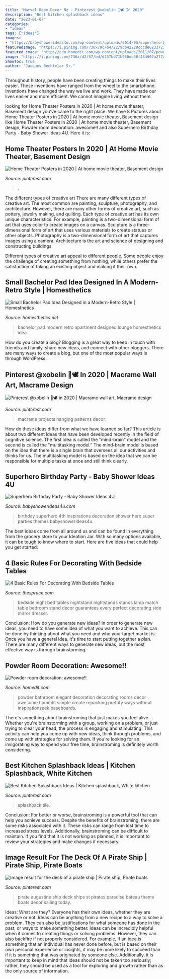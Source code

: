 ```yaml
---
title: "Marvel Room Decor Nz - Pinterest @xobelin 🌱🕊 In 2020"
description: "Best kitchen splashback ideas"
date: "2023-01-07"
categories:
- "ideas"
tags: ["ideas"]
images:
- "https://babyshowerideas4u.com/wp-content/uploads/2014/05/superhero-birthday-party-super-hero-decoration-inspirations-682x1024.jpg"
featuredImage: "https://i.pinimg.com/736x/9c/b4/22/9cb42228cccde62337230d1f293319eb.jpg"
featured_image: "http://cdn.homedit.com/wp-content/uploads/2011/07/powder-room-kaye-fleming-design.jpg"
image: "https://i.pinimg.com/736x/d2/57/bd/d257bd71b950ed38f454907a277a0203.jpg"
ShowToc: true
author: "Jacques Bechtelar Sr."
---
```



Throughout history, people have been creating things to make their lives easier. These inventions have ranged from the wheel to the smartphone. Inventions have changed the way we live and work. They have made our lives easier and more efficient. We cannot imagine living without them.

	

		
looking for Home Theater Posters in 2020 | At home movie theater, Basement design you've came to the right place. We have 8 Pictures about Home Theater Posters in 2020 | At home movie theater, Basement design like Home Theater Posters in 2020 | At home movie theater, Basement design, Powder room decoration: awesome!! and also Superhero Birthday Party - Baby Shower Ideas 4U. Here it is:
		
    
## Home Theater Posters In 2020 | At Home Movie Theater, Basement Design

<img loading=lazy src="https://i.pinimg.com/736x/d2/57/bd/d257bd71b950ed38f454907a277a0203.jpg" onerror="this.onerror=null;this.src='https://tse2.mm.bing.net/th?id=OIP.MUiu__nNCR73bTmZm5K14QHaJ3&amp;pid=15.1';" alt="Home Theater Posters in 2020 | At home movie theater, Basement design">

_Source: pinterest.com_

>. 

	

The different types of creative art
There are many different types of creative art. The most common are painting, sculpture, photography, and architecture. However, there are many other forms of creative art, such as pottery, jewelry making, and quilting.
Each type of creative art has its own unique characteristics. For example, painting is a two-dimensional form of art that uses color to create images on a canvas. Sculpture is a three-dimensional form of art that uses various materials to create statues or other objects. Photography is a two-dimensional form of art that captures images using a camera. Architecture is the art and science of designing and constructing buildings.

Different types of creative art appeal to different people. Some people enjoy the challenge of creating something from nothing, while others prefer the satisfaction of taking an existing object and making it their own.

    
## Small Bachelor Pad Idea Designed In A Modern-Retro Style | Homesthetics

<img loading=lazy src="https://cdn.homesthetics.net/wp-content/uploads/2013/12/Small-Bachelor-Pad-Idea-Designed-in-a-Modern-Retro-Style-homesthetics-9.jpg" onerror="this.onerror=null;this.src='https://tse4.mm.bing.net/th?id=OIP.sv5HRav6Ci2FdvB9FjeSIwHaLG&amp;pid=15.1';" alt="Small Bachelor Pad Idea Designed in a Modern-Retro Style | Homesthetics">

_Source: homesthetics.net_

>bachelor pad modern retro apartment designed lounge homesthetics idea. 

	

How do you create a blog?
Blogging is a great way to keep in touch with friends and family, share new ideas, and connect with other bloggers. There are many ways to create a blog, but one of the most popular ways is through WordPress.

    
## Pinterest @xobelin 🌱🕊 In 2020 | Macrame Wall Art, Macrame Design

<img loading=lazy src="https://i.pinimg.com/736x/00/5c/9b/005c9b8471dd32fa7111296ca8abf220.jpg" onerror="this.onerror=null;this.src='https://tse1.mm.bing.net/th?id=OIP.Nrn5bPiZp5q-pPDz3_J98AHaIX&amp;pid=15.1';" alt="Pinterest @xobelin 🌱🕊 in 2020 | Macrame wall art, Macrame design">

_Source: pinterest.com_

>macrame projects hanging patterns decor. 

	

How do these ideas differ from what we have learned so far?
This article is about two different ideas that have been developed recently in the field of cognitive science. The first idea is called the "mind-brain" model and the second is called the "multitasking model." The mind-brain model is based on the idea that there is a single brain that oversees all our activities and thinks for us. The multitasking model is based on the idea that we can be responsible for multiple tasks at once and still think clearly.

    
## Superhero Birthday Party - Baby Shower Ideas 4U

<img loading=lazy src="https://babyshowerideas4u.com/wp-content/uploads/2014/05/superhero-birthday-party-super-hero-decoration-inspirations-682x1024.jpg" onerror="this.onerror=null;this.src='https://tse4.mm.bing.net/th?id=OIP.i5OYjpm5EVl3YmclZJTxBAHaLH&amp;pid=15.1';" alt="Superhero Birthday Party - Baby Shower Ideas 4U">

_Source: babyshowerideas4u.com_

>birthday superhero 4th inspirations decoration shower hero super parties themes babyshowerideas4u. 

	

The best ideas come from all around us and can be found in everything from the grocery store to your Ideation Jar. With so many options available, it can be tough to know where to start. Here are five ideas that could help you get started: 

    
## 4 Basic Rules For Decorating With Bedside Tables

<img loading=lazy src="https://fthmb.tqn.com/fQ3LStSPEQiNxIMiIXfdE2vuA1A=/564x846/filters:fill(auto,1)/0060a0142ca7b3b9869f321801a6dd64-56aedd485f9b58b7d012abdc.jpg" onerror="this.onerror=null;this.src='https://tse1.mm.bing.net/th?id=OIP.UYzbOuaGesoPe0k1ISkWBwHaLH&amp;pid=15.1';" alt="4 Basic Rules For Decorating With Bedside Tables">

_Source: thespruce.com_

>bedside night bed tables nightstand nightstands stands lamp match table bedroom stand decor guarantees every perfect decorating side mirror dresser. 

	

Conclusion: How do you generate new ideas?
In order to generate new ideas, you need to have some idea of what you want to achieve. This can be done by thinking about what you need and who your target market is. Once you have a general idea, it's time to start putting together a plan. There are many different ways to generate new ideas, but the most effective way is through brainstorming.

    
## Powder Room Decoration: Awesome!!

<img loading=lazy src="http://cdn.homedit.com/wp-content/uploads/2011/07/powder-room-kaye-fleming-design.jpg" onerror="this.onerror=null;this.src='https://tse1.mm.bing.net/th?id=OIP.8W7EacZ8QdQl7O8cnjl1DAHaLH&amp;pid=15.1';" alt="Powder room decoration: awesome!!">

_Source: homedit.com_

>powder bathroom elegant decoration decorating rooms decor awesome homedit simple create repacking prettify ways without inspirationseek baseboards. 

	

There's something about brainstroming that just makes you feel alive. Whether you're brainstorming with a group, working on a problem, or just trying to clear your head, the process is engaging and stimulating. This activity can help you come up with new ideas, think through problems, and come up with strategies for solving them. If you're looking for an invigorating way to spend your free time, brainstroming is definitely worth considering.

    
## Best Kitchen Splashback Ideas | Kitchen Splashback, White Kitchen

<img loading=lazy src="https://i.pinimg.com/736x/b4/8a/77/b48a77bdc5b9ffd93cabba406f121dd5.jpg" onerror="this.onerror=null;this.src='https://tse1.mm.bing.net/th?id=OIP.gleeI5lw-jOCqX4yz6-H2gHaEw&amp;pid=15.1';" alt="Best Kitchen Splashback Ideas | Kitchen splashback, White kitchen">

_Source: pinterest.com_

>splashback tile. 

	

Conclusion: For better or worse, brainstroming is a powerful tool that can help you achieve success.
Despite the benefits of brainstroming, there are some risks associated with it. These risks can range from lost time to increased stress levels. Additionally, brainstroming can be difficult to maintain. If you find that it is not working as planned, it is important to review your strategies and make changes if necessary.

    
## Image Result For The Deck Of A Pirate Ship | Pirate Ship, Pirate Boats

<img loading=lazy src="https://i.pinimg.com/736x/9c/b4/22/9cb42228cccde62337230d1f293319eb.jpg" onerror="this.onerror=null;this.src='https://tse4.mm.bing.net/th?id=OIP.zZGqqGuMxoQJY9MctxBDLgHaE9&amp;pid=15.1';" alt="Image result for the deck of a pirate ship | Pirate ship, Pirate boats">

_Source: pinterest.com_

>pirate augustine ship deck ships st pirates paradise bateau theme boats decor sailing today. 

	

Ideas: What are they?
Everyone has their own ideas, whether they are creative or not. Ideas can be anything from a new recipe to a way to solve a problem. They can also be justifications for what someone has done in the past, or ways to make something better. 
Ideas can be incredibly helpful when it comes to creating things or solving problems. However, they can also backfire if not properly considered. For example, if an idea is something that an individual has never done before, but is based on their own personal experience or insights, it may be more likely to succeed than if it is something that was originated by someone else. Additionally, it is important to keep in mind that ideas should not be taken too seriously; rather, they should be used as a tool for exploring and growth rather than as the only source of information.


